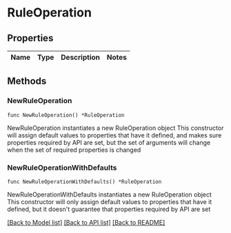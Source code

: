 # RuleOperation

## Properties

Name | Type | Description | Notes
------------ | ------------- | ------------- | -------------

## Methods

### NewRuleOperation

`func NewRuleOperation() *RuleOperation`

NewRuleOperation instantiates a new RuleOperation object
This constructor will assign default values to properties that have it defined,
and makes sure properties required by API are set, but the set of arguments
will change when the set of required properties is changed

### NewRuleOperationWithDefaults

`func NewRuleOperationWithDefaults() *RuleOperation`

NewRuleOperationWithDefaults instantiates a new RuleOperation object
This constructor will only assign default values to properties that have it defined,
but it doesn't guarantee that properties required by API are set


[[Back to Model list]](../README.md#documentation-for-models) [[Back to API list]](../README.md#documentation-for-api-endpoints) [[Back to README]](../README.md)


